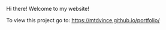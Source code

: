 Hi there! Welcome to my website!

To view this project go to: https://mtdvince.github.io/portfolio/
